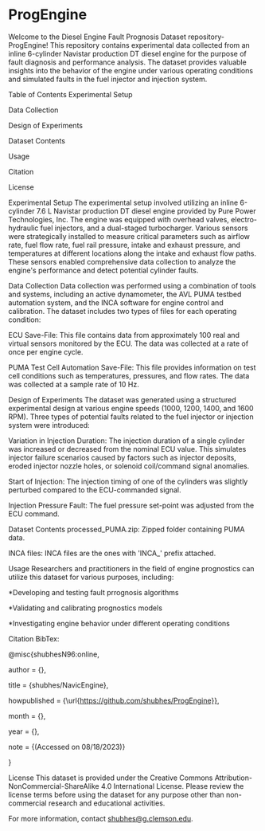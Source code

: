 # ProgEngine

Welcome to the Diesel Engine Fault Prognosis Dataset repository- ProgEngine! This repository contains experimental data collected from an inline 6-cylinder Navistar production DT diesel engine for the purpose of fault diagnosis and performance analysis. The dataset provides valuable insights into the behavior of the engine under various operating conditions and simulated faults in the fuel injector and injection system.

Table of Contents
Experimental Setup

Data Collection

Design of Experiments

Dataset Contents

Usage

Citation

License

Experimental Setup
The experimental setup involved utilizing an inline 6-cylinder 7.6 L Navistar production DT diesel engine provided by Pure Power Technologies, Inc. The engine was equipped with overhead valves, electro-hydraulic fuel injectors, and a dual-staged turbocharger. Various sensors were strategically installed to measure critical parameters such as airflow rate, fuel flow rate, fuel rail pressure, intake and exhaust pressure, and temperatures at different locations along the intake and exhaust flow paths. These sensors enabled comprehensive data collection to analyze the engine's performance and detect potential cylinder faults.

Data Collection
Data collection was performed using a combination of tools and systems, including an active dynamometer, the AVL PUMA testbed automation system, and the INCA software for engine control and calibration. The dataset includes two types of files for each operating condition:

ECU Save-File: This file contains data from approximately 100 real and virtual sensors monitored by the ECU. The data was collected at a rate of once per engine cycle.

PUMA Test Cell Automation Save-File: This file provides information on test cell conditions such as temperatures, pressures, and flow rates. The data was collected at a sample rate of 10 Hz.

Design of Experiments
The dataset was generated using a structured experimental design at various engine speeds (1000, 1200, 1400, and 1600 RPM). Three types of potential faults related to the fuel injector or injection system were introduced:

Variation in Injection Duration: The injection duration of a single cylinder was increased or decreased from the nominal ECU value. This simulates injector failure scenarios caused by factors such as injector deposits, eroded injector nozzle holes, or solenoid coil/command signal anomalies.

Start of Injection: The injection timing of one of the cylinders was slightly perturbed compared to the ECU-commanded signal.

Injection Pressure Fault: The fuel pressure set-point was adjusted from the ECU command.

Dataset Contents
processed_PUMA.zip: Zipped folder containing PUMA data.

INCA files: INCA files are the ones with 'INCA_' prefix attached.

Usage
Researchers and practitioners in the field of engine prognostics can utilize this dataset for various purposes, including:

*Developing and testing fault prrognosis algorithms

*Validating and calibrating prognostics models

*Investigating engine behavior under different operating conditions

Citation
BibTex:

@misc{shubhesN96:online,

author = {},

title = {shubhes/NavicEngine},

howpublished = {\url{https://github.com/shubhes/ProgEngine}},

month = {},

year = {},

note = {(Accessed on 08/18/2023)}

}

License
This dataset is provided under the Creative Commons Attribution-NonCommercial-ShareAlike 4.0 International License. Please review the license terms before using the dataset for any purpose other than non-commercial research and educational activities.

For more information, contact shubhes@g.clemson.edu.
